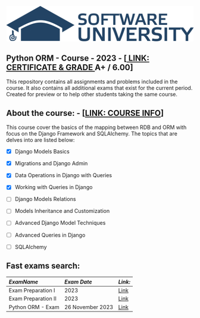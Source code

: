 [![SoftUni-Logo](https://raw.githubusercontent.com/Devihem/SoftUni_Solutions_Python_OOP/master/Softuni_logo_trasparent-1536x291.png)](https://softuni.bg/curriculum)

## Python ORM - Course - 2023      - [[ LINK: CERTIFICATE & GRADE ](https://softuni.bg/certificates/details/194001/77a5c7f9)  A+ / 6.00]

  This repository contains all assignments and problems included in the course. It also contains all additional exams that exist for the current period. Created for preview or to help other students taking the same course.

## About the course: - [[LINK: COURSE INFO](https://softuni.bg/courses/python-orm)]

This course cover the basics of the mapping between RDB and ORM with focus on the Django Framework and SQLAlchemy.
The topics that are delves into are listed below:

- [x] Django Models Basics
- [x] Migrations and Django Admin
- [x] Data Operations in Django with Queries
- [x] Working with Queries in Django
- [ ] Django Models Relations
- [ ] Models Inheritance and Customization
- [ ] Advanced Django Model Techniques
- [ ] Advanced Queries in Django
- [ ] SQLAlchemy





## Fast exams search:

| *ExamName*             | *Exam Date*      | *Link:*                                                                                   |
|:-----------------------|:-----------------|:---------------------------------------------------------------------------------------|
| Exam Preparation I     | 2023             | [Link]()    |
| Exam Preparation II    | 2023             | [Link]() |
| Python ORM - Exam      | 26 November 2023 | [Link]()    |

